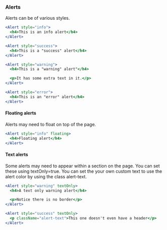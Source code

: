 ### Alerts

Alerts can be of various styles.

```jsx
<Alert style="info">
  <h4>This is an info alert</h4>
</Alert>

<Alert style="success">
  <h4>This is a "success" alert</h4>
</Alert>

<Alert style="warning">
  <h4>This is a "warning" alert"</h4>

  <p>It has some extra text in it.</p>
</Alert>

<Alert style="error">
  <h4>This is an "error" alert</h4>
</Alert>
```

#### Floating alerts

Alerts may need to float on top of the page.

```jsx
<Alert style="info" floating>
  <h4>Floating alert</h4>
</Alert>
```

#### Text alerts

Some alerts may need to appear within a section on the page. You can set these using textOnly=true. You can set the your own custom text to use the alert color by using the class alert-text.

```jsx
<Alert style="warning" textOnly>
  <h4>A text only warning alert</h4>

  <p>Notice there is no border</p>
</Alert>

<Alert style="success" textOnly>
  <p className="alert-text">This one doesn't even have a header</p>
</Alert>
```

